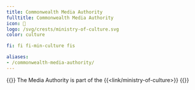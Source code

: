 ```yaml
---
title: Commonwealth Media Authority
fulltitle: Commonwealth Media Authority
icon: 🏢
logo: /svg/crests/ministry-of-culture.svg
color: culture

fi: fi fi-min-culture fis

aliases:
- /commonwealth-media-authority/
---
```

{{<note series>}}
 The Media Authority is part of the {{<link/ministry-of-culture>}}
{{</note>}}
